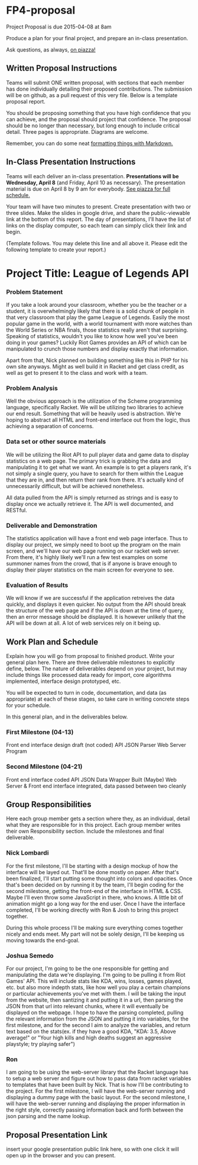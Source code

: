 # FP4-proposal
Project Proposal is due 2015-04-08 at 8am

Produce a plan for your final project, and prepare an in-class presentation.

Ask questions, as always, [on piazza!][piazza]

## Written Proposal Instructions

Teams will submit ONE written proposal, with sections that each member has done individually detailing their proposed contributions. The submission will be on github, as a pull request of this very file. Below is a template proposal report.

You should be proposing something that you have high confidence that you can achieve, and the proposal should project that confidence.
The proposal should be no longer than necessary, but long enough to include critical detail. Three pages is appropriate. Diagrams are welcome. 

Remember, you can do some neat [formatting things with Markdown.][markdown]

## In-Class Presentation Instructions
Teams will each deliver an in-class presentation. **Presentations will be Wednesday, April 8** (and Friday, April 10 as necessary). The presentation material is due on April 8 by 9 am for everybody. [See piazza for full schedule.][piazza]

Your team will have two minutes to present. Create presentation with two or three slides. Make the slides in google drive, and share the public-viewable link at the bottom of this report. The day of presentations, I'll have the list of links on the display computer, so each team can simply click their link and begin. 

(Template follows. You may delete this line and all above it. Please edit the following template to create your report.)

# Project Title: League of Legends API
### Problem Statement
If you take a look around your classroom, whether you be the teacher or a student, it is overwhelmingly likely that there is a solid chunk of people in that very classroom that play the game League of Legends. Easily the most popular game in the world, with a world tournament with more watches than the World Series or NBA finals, those statistics really aren't that surprising. Speaking of statistics, wouldn't you like to know how well you've been doing in your games? Luckily Riot Games provides an API of which can be manipulated to crunch those numbers and display exactly that information.

Apart from that, Nick planned on building something like this in PHP for his own site anyways. Might as well build it in Racket and get class credit, as well as get to present it to the class and work with a team.

### Problem Analysis
Well the obvious approach is the utilization of the Scheme programming language, specifically Racket. We will be utilizing two libraries to achieve our end result. Something that will be heavily used is abstraction. We're hoping to abstract all HTML and front-end interface out from the logic, thus achieving a separation of concerns.

### Data set or other source materials
We will be utilizing the Riot API to pull player data and game data to display statistics on a web page. The primary trick is grabbing the data and manipulating it to get what we want. An example is to get a players rank, it's not simply a single query, you have to search for them within the League that they are in, and then return their rank from there. It's actually kind of unnecessarily difficult, but will be achieved nonetheless.

All data pulled from the API is simply returned as strings and is easy to display once we actually retrieve it. The API is well documented, and RESTful.

### Deliverable and Demonstration
The statistics application will have a front end web page interface. Thus to display our project, we simply need to boot up the program on the main screen, and we'll have our web page running on our racket web server. From there, it's highly likely we'll run a few test examples on some summoner names from the crowd, that is if anyone is brave enough to display their player statistics on the main screen for everyone to see.

### Evaluation of Results
We will know if we are successful if the application retreives the data quickly, and displays it even quicker. No output from the API should break the structure of the web page and if the API is down at the time of query, then an error message should be displayed. It is however unlikely that the API will be down at all. A lot of web services rely on it being up.

## Work Plan and Schedule
Explain how you will go from proposal to finished product. Write your general plan here. 
There are three deliverable milestones to explicitly define, below. The nature of deliverables depend on your project, but may include things like processed data ready for import, core algorithms implemented, interface design prototyped, etc. 

You will be expected to turn in code, documentation, and data (as appropriate) at each of these stages, so take care in writing concrete steps for your schedule. 

In this general plan, and in the deliverables below.

### First Milestone (04-13)
Front end interface design draft (not coded)
API JSON Parser
Web Server Program

### Second Milestone (04-21)
Front end interface coded
API JSON Data Wrapper Built (Maybe)
Web Server & Front end interface integrated, data passed between two cleanly

## Group Responsibilities
Here each group member gets a section where they, as an individual, detail what they are responsible for in this project. Each group member writes their own Responsibility section. Include the milestones and final deliverable.

### Nick Lombardi
For the first milestone, I'll be starting with a design mockup of how the interface will be layed out. That'll be done mostly on paper. After that's been finalized, I'll start putting some thought into colors and opacities. Once that's been decided on by running it by the team, I'll begin coding for the second milestone, getting the front-end of the interface in HTML & CSS. Maybe I'll even throw some JavaScript in there, who knows. A little bit of animation might go a long way for the end user. Once I have the interface completed, I'll be working directly with Ron & Josh to bring this project together.

During this whole process I'll be making sure everything comes together nicely and ends meet. My part will not be solely design, I'll be keeping us moving towards the end-goal.

### Joshua Semedo
For our project, I'm going to be the one responsible for getting and manipulating the data we're displaying.  I'm going to be pulling it from Riot Games' API. This will include stats like KDA, wins, losses, games played, etc. but also more indepth stats, like how well you play a certain champions or particular achievements you've met with them.  I will be taking the input from the website, then santizing it and putting it in a url, then parsing the JSON from that url into relevant chunks, where it will eventually be displayed on the webpage.
I hope to have the parsing completed, pulling the relevant information from the JSON and putting it into variables, for the first milestone, and for the second I aim to analyze the variables, and return text based on the stats(ex. if they have a good KDA, "KDA: 3.5, Above average!" or "Your high kills and high deaths suggest an aggressive playstyle; try playing safer")

### Ron
I am going to be using the web-server library that the Racket language has to setup a web server and figure out how to pass data from racket variables to templates that have been built by Nick. That is how I'll be contributing to the project. For the first milestone, I will have the web-server running and displaying a dummy page with the basic layout.  For the second milestone, I will have the web-server running and displaying the proper information in the right style, correctly passing information back and forth between the json parsing and the name lookup.

## Proposal Presentation Link
insert your google presentation public link here, so with one click it will open up in the browser and you can present.

<!-- Links -->
[piazza]: https://piazza.com/class/i55is8xqqwhmr?cid=453
[markdown]: https://help.github.com/articles/markdown-basics/
